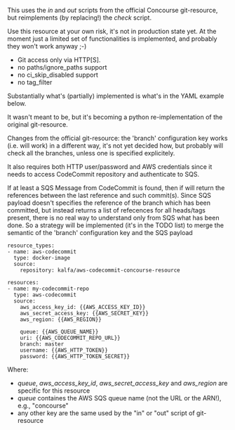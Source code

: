 This uses the _in_ and _out_ scripts from the official Concourse
git-resource, but reimplements (by replacing!) the _check_ script.

Use this resource at your own risk, it's not in production state yet.
At the moment just a limited set of functionalities is implemented, and probably they won't work anyway ;-)

 - Git access only via HTTP[S].
 - no paths/ignore_paths support
 - no ci_skip_disabled support
 - no tag_filter

Substantially what's (partially) implemented is what's in the YAML example below.

It wasn't meant to be, but it's becoming a python re-implementation of the original git-resource.

Changes from the official git-resource:
the 'branch' configuration key works (i.e. will work) in a different way, it's not yet decided how, but probably will check all the branches, unless one is specified explicitely.

It also requires both HTTP user/password and AWS credentials since it needs to access CodeCommit repository and authenticate to SQS.

If at least a SQS Message from CodeCommit is found, then if will return the
references between the last reference and such commit(s).
Since SQS payload doesn't specifies the reference of the branch which has been committed, but instead returns a list of refecences for all heads/tags present, there is no real way to understand only from SQS what has been done.
So a strategy will be implemented (it's in the TODO list) to merge the semantic of the 'branch' configuration key and the SQS payload


```
resource_types:
- name: aws-codecommit
  type: docker-image
  source:
    repository: kalfa/aws-codecommit-concourse-resource

resources:
- name: my-codecommit-repo
  type: aws-codecommit
  source:
    aws_access_key_id: {{AWS_ACCESS_KEY_ID}}
    aws_secret_access_key: {{AWS_SECRET_KEY}}
    aws_region: {{AWS_REGION}}

    queue: {{AWS_QUEUE_NAME}}
    uri: {{AWS_CODECOMMIT_REPO_URL}}
    branch: master
    username: {{AWS_HTTP_TOKEN}}
    password: {{AWS_HTTP_TOKEN_SECRET}}
```

Where:
- *queue*, *aws\_access\_key\_id*, *aws\_secret\_access\_key* and *aws\_region* are specific for this resource
- *queue* containes the AWS SQS queue name (not the URL or the ARN!), e.g., "concourse"
- any other key are the same used by the "in" or "out" script of git-resource
